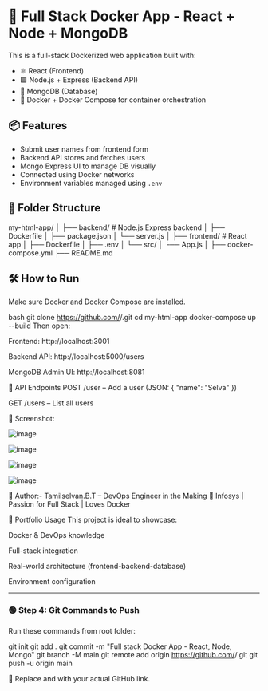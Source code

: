 # 🐳 Full Stack Docker App - React + Node + MongoDB

This is a full-stack Dockerized web application built with:

- ⚛️ React (Frontend)
- 🟩 Node.js + Express (Backend API)
- 🍃 MongoDB (Database)
- 🐳 Docker + Docker Compose for container orchestration

## 📦 Features

- Submit user names from frontend form
- Backend API stores and fetches users
- Mongo Express UI to manage DB visually
- Connected using Docker networks
- Environment variables managed using `.env`

## 📁 Folder Structure

my-html-app/
│
├── backend/ # Node.js Express backend
│ ├── Dockerfile
│ ├── package.json
│ └── server.js
│
├── frontend/ # React app
│ ├── Dockerfile
│ ├── .env
│ └── src/
│ └── App.js
│
├── docker-compose.yml
├── README.md


## 🛠️ How to Run

Make sure Docker and Docker Compose are installed.

bash
git clone https://github.com/<your-username>/<your-repo>.git
cd my-html-app
docker-compose up --build
Then open:

Frontend: http://localhost:3001

Backend API: http://localhost:5000/users

MongoDB Admin UI: http://localhost:8081

💬 API Endpoints
POST /user – Add a user (JSON: { "name": "Selva" })

GET /users – List all users

📸 Screenshot:

![image](https://github.com/user-attachments/assets/c1eb6eb5-4817-4d6c-bc4e-2b65d21d96fe)

![image](https://github.com/user-attachments/assets/806eb655-8fe2-4379-9fd7-bec0b2bbc046)

![image](https://github.com/user-attachments/assets/60bda226-0b2c-4556-a292-c3bb53a2ce22)

![image](https://github.com/user-attachments/assets/781d0ac8-0c86-4886-87ac-e00057ab3449)


🧠 Author:-
Tamilselvan.B.T – DevOps Engineer in the Making 🚀
Infosys | Passion for Full Stack | Loves Docker


💼 Portfolio Usage
This project is ideal to showcase:

Docker & DevOps knowledge

Full-stack integration

Real-world architecture (frontend-backend-database)

Environment configuration

---

### 🟢 Step 4: Git Commands to Push

Run these commands from root folder:

git init
git add .
git commit -m "Full stack Docker App - React, Node, Mongo"
git branch -M main
git remote add origin https://github.com/<your-username>/<your-repo>.git
git push -u origin main


📌 Replace <your-username> and <your-repo> with your actual GitHub link.



